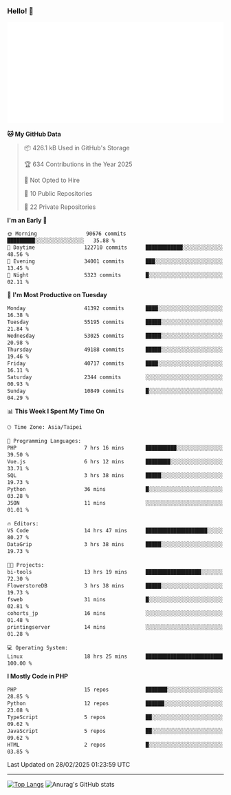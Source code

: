 ### Hello! 👋

![Metrics](/metrics.classic.svg)

<!--START_SECTION:waka-->
**🐱 My GitHub Data** 

> 📦 426.1 kB Used in GitHub's Storage 
 > 
> 🏆 634 Contributions in the Year 2025
 > 
> 🚫 Not Opted to Hire
 > 
> 📜 10 Public Repositories 
 > 
> 🔑 22 Private Repositories 
 > 
**I'm an Early 🐤** 

```text
🌞 Morning                90676 commits       █████████░░░░░░░░░░░░░░░░   35.88 % 
🌆 Daytime                122710 commits      ████████████░░░░░░░░░░░░░   48.56 % 
🌃 Evening                34001 commits       ███░░░░░░░░░░░░░░░░░░░░░░   13.45 % 
🌙 Night                  5323 commits        █░░░░░░░░░░░░░░░░░░░░░░░░   02.11 % 
```
📅 **I'm Most Productive on Tuesday** 

```text
Monday                   41392 commits       ████░░░░░░░░░░░░░░░░░░░░░   16.38 % 
Tuesday                  55195 commits       █████░░░░░░░░░░░░░░░░░░░░   21.84 % 
Wednesday                53025 commits       █████░░░░░░░░░░░░░░░░░░░░   20.98 % 
Thursday                 49188 commits       █████░░░░░░░░░░░░░░░░░░░░   19.46 % 
Friday                   40717 commits       ████░░░░░░░░░░░░░░░░░░░░░   16.11 % 
Saturday                 2344 commits        ░░░░░░░░░░░░░░░░░░░░░░░░░   00.93 % 
Sunday                   10849 commits       █░░░░░░░░░░░░░░░░░░░░░░░░   04.29 % 
```


📊 **This Week I Spent My Time On** 

```text
🕑︎ Time Zone: Asia/Taipei

💬 Programming Languages: 
PHP                      7 hrs 16 mins       ██████████░░░░░░░░░░░░░░░   39.50 % 
Vue.js                   6 hrs 12 mins       ████████░░░░░░░░░░░░░░░░░   33.71 % 
SQL                      3 hrs 38 mins       █████░░░░░░░░░░░░░░░░░░░░   19.73 % 
Python                   36 mins             █░░░░░░░░░░░░░░░░░░░░░░░░   03.28 % 
JSON                     11 mins             ░░░░░░░░░░░░░░░░░░░░░░░░░   01.01 % 

🔥 Editors: 
VS Code                  14 hrs 47 mins      ████████████████████░░░░░   80.27 % 
DataGrip                 3 hrs 38 mins       █████░░░░░░░░░░░░░░░░░░░░   19.73 % 

🐱‍💻 Projects: 
bi-tools                 13 hrs 19 mins      ██████████████████░░░░░░░   72.30 % 
FlowerstoreDB            3 hrs 38 mins       █████░░░░░░░░░░░░░░░░░░░░   19.73 % 
fsweb                    31 mins             █░░░░░░░░░░░░░░░░░░░░░░░░   02.81 % 
cohorts_jp               16 mins             ░░░░░░░░░░░░░░░░░░░░░░░░░   01.48 % 
printingserver           14 mins             ░░░░░░░░░░░░░░░░░░░░░░░░░   01.28 % 

💻 Operating System: 
Linux                    18 hrs 25 mins      █████████████████████████   100.00 % 
```

**I Mostly Code in PHP** 

```text
PHP                      15 repos            ███████░░░░░░░░░░░░░░░░░░   28.85 % 
Python                   12 repos            ██████░░░░░░░░░░░░░░░░░░░   23.08 % 
TypeScript               5 repos             ██░░░░░░░░░░░░░░░░░░░░░░░   09.62 % 
JavaScript               5 repos             ██░░░░░░░░░░░░░░░░░░░░░░░   09.62 % 
HTML                     2 repos             █░░░░░░░░░░░░░░░░░░░░░░░░   03.85 % 
```




 Last Updated on 28/02/2025 01:23:59 UTC
<!--END_SECTION:waka-->

<hr>

<span style="display:inline-block">[![Top Langs](https://github-readme-stats.vercel.app/api/top-langs/?username=maureendadap&layout=compact&theme=transparent)](https://github.com/anuraghazra/github-readme-stats)</span>
<span style="display:inline-block">![Anurag's GitHub stats](https://github-readme-stats.vercel.app/api?username=maureendadap&show_icons=true&theme=transparent&count_private=true)</span>

<!--
**MaureenDadap/maureendadap** is a ✨ _special_ ✨ repository because its `README.md` (this file) appears on your GitHub profile.

Here are some ideas to get you started:

- 🔭 I’m currently working on ...
- 🌱 I’m currently learning ...
- 👯 I’m looking to collaborate on ...
- 🤔 I’m looking for help with ...
- 💬 Ask me about ...
- 📫 How to reach me: ...
- 😄 Pronouns: ...
- ⚡ Fun fact: ...
-->
